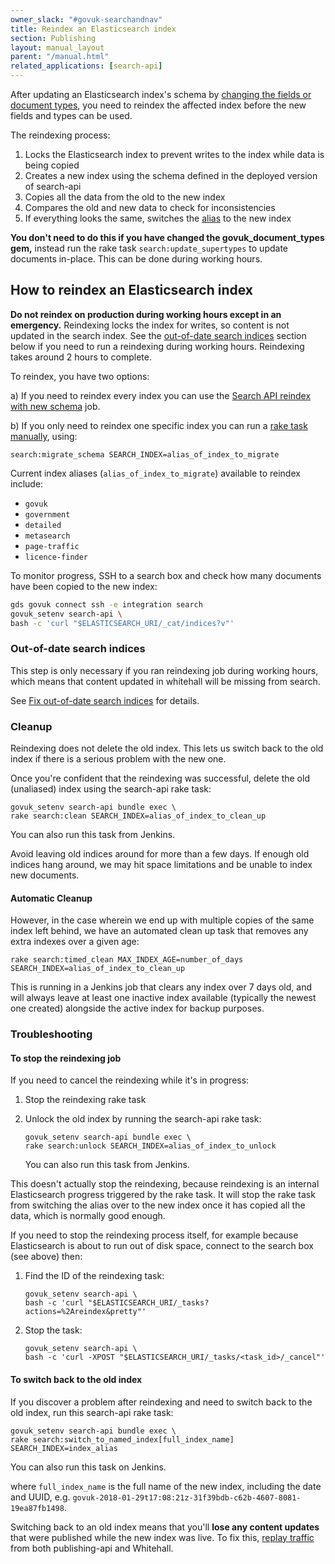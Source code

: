 ```yaml
---
owner_slack: "#govuk-searchandnav"
title: Reindex an Elasticsearch index
section: Publishing
layout: manual_layout
parent: "/manual.html"
related_applications: [search-api]
---
```


After updating an Elasticsearch index's schema by [changing the fields or
document types][update-fields-or-doc-types], you need to reindex the affected
index before the new fields and types can be used.

The reindexing process:

1. Locks the Elasticsearch index to prevent writes to the index while data is
   being copied
2. Creates a new index using the schema defined in the deployed version of
   search-api
3. Copies all the data from the old to the new index
4. Compares the old and new data to check for inconsistencies
5. If everything looks the same, switches the [alias][index-alias] to the new
   index

**You don't need to do this if you have changed the
govuk_document_types gem,** instead run the rake task
`search:update_supertypes` to update documents in-place.  This can be
done during working hours.

## How to reindex an Elasticsearch index

**Do not reindex on production during working hours except in an
emergency.** Reindexing locks the index for writes, so content is not
updated in the search index. See the [out-of-date search
indices](#out-of-date-search-indices) section below if you need to run
a reindexing during working hours. Reindexing takes around 2 hours to
complete.

To reindex, you have two options:

a) If you need to reindex every index you can use the [Search API reindex with new schema] job.

b) If you only need to reindex one specific index you can run a [rake task
manually], using:

```
search:migrate_schema SEARCH_INDEX=alias_of_index_to_migrate
```

Current index aliases (`alias_of_index_to_migrate`) available to reindex include:

* `govuk`
* `government`
* `detailed`
* `metasearch`
* `page-traffic`
* `licence-finder`

[Search API reindex with new schema]: https://deploy.integration.publishing.service.gov.uk/job/search_api_reindex_with_new_schema/
[rake task manually]: https://deploy.integration.publishing.service.gov.uk/job/run-rake-task/

To monitor progress, SSH to a search box and check how many documents
have been copied to the new index:

```bash
gds govuk connect ssh -e integration search
govuk_setenv search-api \
bash -c 'curl "$ELASTICSEARCH_URI/_cat/indices?v"'
```

### Out-of-date search indices

This step is only necessary if you ran reindexing job during working hours,
which means that content updated in whitehall will be missing from search.

See [Fix out-of-date search indices][fix-out-of-date-search-indices]
for details.

### Cleanup

Reindexing does not delete the old index. This lets us switch back to the old
index if there is a serious problem with the new one.

Once you're confident that the reindexing was successful, delete the old
(unaliased) index using the search-api rake task:

```
govuk_setenv search-api bundle exec \
rake search:clean SEARCH_INDEX=alias_of_index_to_clean_up
```

You can also run this task from Jenkins.

Avoid leaving old indices around for more than a few days. If enough
old indices hang around, we may hit space limitations and be unable to
index new documents.

#### Automatic Cleanup

However,
in the case wherein we end up with multiple copies of the same index left behind,
we have an automated clean up task that removes any extra indexes over a given
age:

```
rake search:timed_clean MAX_INDEX_AGE=number_of_days SEARCH_INDEX=alias_of_index_to_clean_up
```

This is running in a Jenkins job that clears any index over 7 days old, and will always leave at least one inactive index available (typically the
  newest one created) alongside the active index for backup purposes.

### Troubleshooting

#### To stop the reindexing job

If you need to cancel the reindexing while it's in progress:

1. Stop the reindexing rake task
2. Unlock the old index by running the search-api rake task:

    ```
    govuk_setenv search-api bundle exec \
    rake search:unlock SEARCH_INDEX=alias_of_index_to_unlock
    ```

    You can also run this task from Jenkins.

This doesn't actually stop the reindexing, because reindexing is an internal
Elasticsearch progress triggered by the rake task. It will stop the rake task
from switching the alias over to the new index once it has copied all the data,
which is normally good enough.

If you need to stop the reindexing process itself, for example because
Elasticsearch is about to run out of disk space, connect to the
search box (see above) then:

1. Find the ID of the reindexing task:

    ```
    govuk_setenv search-api \
    bash -c 'curl "$ELASTICSEARCH_URI/_tasks?actions=%2Areindex&pretty"'
    ```

2. Stop the task:

    ```
    govuk_setenv search-api \
    bash -c 'curl -XPOST "$ELASTICSEARCH_URI/_tasks/<task_id>/_cancel"'
    ```

#### To switch back to the old index

If you discover a problem after reindexing and need to switch back to the old
index, run this search-api rake task:

```
govuk_setenv search-api bundle exec \
rake search:switch_to_named_index[full_index_name] SEARCH_INDEX=index_alias
```

You can also run this task on Jenkins.

where `full_index_name` is the full name of the new index, including the date
and UUID, e.g. `govuk-2018-01-29t17:08:21z-31f39bdb-c62b-4607-8081-19ea87fb1498`.

Switching back to an old index means that you'll **lose any content updates**
that were published while the new index was live. To fix this, [replay traffic][fix-out-of-date-search-indices] from both publishing-api and Whitehall.

[update-fields-or-doc-types]: /apis/search/add-new-fields-or-document-types.html
[index-alias]: https://www.elastic.co/guide/en/elasticsearch/reference/current/indices-aliases.html
[fix-out-of-date-search-indices]: fix-out-of-date-search-indices.html
